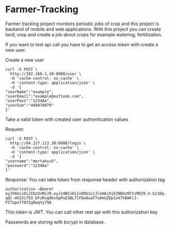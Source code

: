 # Farmer-Tracking

Farmer tracking project monitors periodic jobs of crop and this project is backend of mobile and web applications. With this project you can create land, 
crop and create a job about crops for example watering, fertilization.

If you want to test api call you have to get an access token with create a new user.

Create a new user
```
curl -X POST \
  http://192.168.1.38:8080/user \
  -H 'cache-control: no-cache' \
  -H 'content-type: application/json' \
  -d '{
"userName":"example",
"userEmail":"example@outlook.com",
"userPass":"1234Aa",
"userGsm":"449878879"
}'
```

Take a valid token with created user authentication values

Request:
```
curl -X POST \
  http://64.227.113.38:8080/login \
  -H 'cache-control: no-cache' \
  -H 'content-type: application/json' \
  -d '{
"username":"mertaksu5",
"password":"1234Aa"
}'
```

Response:
You can take token from response header with authorization tag
```
authorization →Bearer eyJhbGciOiJIUzUxMiJ9.eyJzdWIiOiIxODUiLCJleHAiOjE2NDUzNTYzMDZ9.h-Gz1Dq-qQC-mhIVif5U_bFzRvg0bsXpPuE3BLflFOa9uwT7u6kUZDp1xkTV6WhlJ-PITope770f2gOwqYy79A
```

This token is JWT. You can call other rest api with this authorization key.

Passwords are storing with bcrypt in database. 

